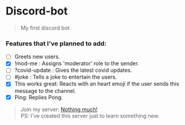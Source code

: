 # Discord-bot

> My first discord bot

### Features that I've planned to add:

- [ ] Greets new users.
- [x] !mod-me : Assigns 'moderator' role to the sender.
- [ ] ?covid-update : Gives the latest covid updates.
- [ ] #joke : Tells a joke to entertain the users.
- [x] This works great: Reacts with an heart emoji if the user sends this message to the channel.
- [x] Ping: Replies Pong.

> Join my server: [Nothing much!](https://discord.gg/YKJ7unFP)  
> PS: I've created this server just to learn something new.
